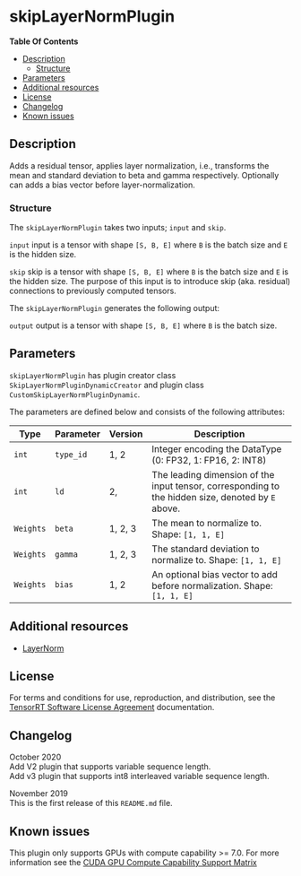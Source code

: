 # skipLayerNormPlugin

**Table Of Contents**
- [Description](#description)
    * [Structure](#structure)
- [Parameters](#parameters)
- [Additional resources](#additional-resources)
- [License](#license)
- [Changelog](#changelog)
- [Known issues](#known-issues)


## Description

Adds a residual tensor, applies layer normalization, i.e., transforms the mean and standard deviation to beta and gamma respectively.
Optionally can adds a bias vector before layer-normalization.


### Structure

The `skipLayerNormPlugin` takes two inputs; `input` and `skip`.

`input`
input is a tensor with shape `[S, B, E]` where `B` is the batch size and `E` is the hidden size.

`skip`
skip is a tensor with shape `[S, B, E]` where `B` is the batch size and `E` is the hidden size.
The purpose of this input is to introduce skip (aka. residual) connections to previously computed tensors.


The `skipLayerNormPlugin` generates the following output:

`output`
output is a tensor with shape `[S, B, E]` where `B` is the batch size.


## Parameters

`skipLayerNormPlugin` has plugin creator class `SkipLayerNormPluginDynamicCreator` and plugin class `CustomSkipLayerNormPluginDynamic`.

The parameters are defined below and consists of the following attributes:

| Type     | Parameter                               |  Version   | Description
|----------|-----------------------------------------|------------|-------------------------------------------------------------------
|`int`     |`type_id`                                |  1, 2      |Integer encoding the DataType (0: FP32, 1: FP16, 2: INT8)
|`int`     |`ld`                                     |  2,        |The leading dimension of the input tensor, corresponding to the hidden size, denoted by `E` above.
|`Weights` |`beta`                                   |  1, 2, 3   |The mean to normalize to. Shape: `[1, 1, E]`
|`Weights` |`gamma`                                  |  1, 2, 3   |The standard deviation to normalize to. Shape: `[1, 1, E]`
|`Weights` |`bias`                                   |  1, 2      |An optional bias vector to add before normalization. Shape: `[1, 1, E]`


## Additional resources

-   [LayerNorm](https://arxiv.org/abs/1607.06450)


## License

For terms and conditions for use, reproduction, and distribution, see the [TensorRT Software License Agreement](https://docs.nvidia.com/deeplearning/sdk/tensorrt-sla/index.html)
documentation.


## Changelog

October  2020  
Add V2 plugin that supports variable sequence length.  
Add v3 plugin that supports int8 interleaved variable sequence length.

November 2019  
This is the first release of this `README.md` file.

## Known issues

This plugin only supports GPUs with compute capability >= 7.0. For more information see the [CUDA GPU Compute Capability Support Matrix](https://developer.nvidia.com/cuda-gpus#compute)
